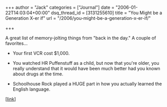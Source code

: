 +++
author = "Jack"
categories = ["Journal"]
date = "2006-01-22T14:03:04+00:00"
dsq_thread_id = [3131255610]
title = "You Might be a Generation X-er if"
url = "/2006/you-might-be-a-generation-x-er-if/"

+++

A great list of memory-jolting things from "back in the day." A couple of favorites&#8230; 

* Your first VCR cost $1,000. 

* You watched HR Puffenstuff as a child, but now that you're older, you really understand that it would have been much better had you known about drugs at the time. 

* Schoolhouse Rock played a HUGE part in how you actually learned the English language. 

[[link](<http://www.geocities.com/CollegePark/6174/generx.htm>)]